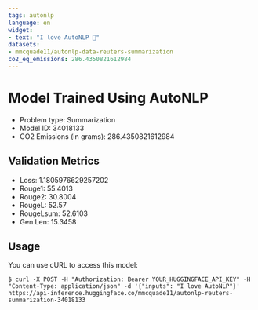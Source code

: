 ```yaml
---
tags: autonlp
language: en
widget:
- text: "I love AutoNLP 🤗"
datasets:
- mmcquade11/autonlp-data-reuters-summarization
co2_eq_emissions: 286.4350821612984
---
```


# Model Trained Using AutoNLP

- Problem type: Summarization
- Model ID: 34018133
- CO2 Emissions (in grams): 286.4350821612984

## Validation Metrics

- Loss: 1.1805976629257202
- Rouge1: 55.4013
- Rouge2: 30.8004
- RougeL: 52.57
- RougeLsum: 52.6103
- Gen Len: 15.3458

## Usage

You can use cURL to access this model:

```
$ curl -X POST -H "Authorization: Bearer YOUR_HUGGINGFACE_API_KEY" -H "Content-Type: application/json" -d '{"inputs": "I love AutoNLP"}' https://api-inference.huggingface.co/mmcquade11/autonlp-reuters-summarization-34018133
```
